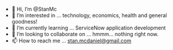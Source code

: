 - 👋 Hi, I’m @StanMc
- 👀 I’m interested in ... technology, economics, health and general goodness!
- 🌱 I’m currently learning ... ServiceNow application development
- 💞️ I’m looking to collaborate on ...  hmmm... nothing right now.
- 📫 How to reach me ...  stan.mcdaniel@gmail.com

<!---
StanMc/StanMc is a ✨ special ✨ repository because its `README.md` (this file) appears on your GitHub profile.
You can click the Preview link to take a look at your changes.
--->
